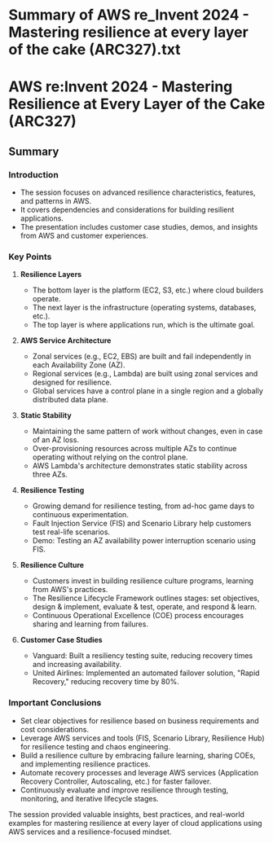 # Summary of AWS re_Invent 2024 - Mastering resilience at every layer of the cake (ARC327).txt

# AWS re:Invent 2024 - Mastering Resilience at Every Layer of the Cake (ARC327)

## Summary

### Introduction

- The session focuses on advanced resilience characteristics, features, and patterns in AWS.
- It covers dependencies and considerations for building resilient applications.
- The presentation includes customer case studies, demos, and insights from AWS and customer experiences.

### Key Points

1. **Resilience Layers**
   - The bottom layer is the platform (EC2, S3, etc.) where cloud builders operate.
   - The next layer is the infrastructure (operating systems, databases, etc.).
   - The top layer is where applications run, which is the ultimate goal.

2. **AWS Service Architecture**
   - Zonal services (e.g., EC2, EBS) are built and fail independently in each Availability Zone (AZ).
   - Regional services (e.g., Lambda) are built using zonal services and designed for resilience.
   - Global services have a control plane in a single region and a globally distributed data plane.

3. **Static Stability**
   - Maintaining the same pattern of work without changes, even in case of an AZ loss.
   - Over-provisioning resources across multiple AZs to continue operating without relying on the control plane.
   - AWS Lambda's architecture demonstrates static stability across three AZs.

4. **Resilience Testing**
   - Growing demand for resilience testing, from ad-hoc game days to continuous experimentation.
   - Fault Injection Service (FIS) and Scenario Library help customers test real-life scenarios.
   - Demo: Testing an AZ availability power interruption scenario using FIS.

5. **Resilience Culture**
   - Customers invest in building resilience culture programs, learning from AWS's practices.
   - The Resilience Lifecycle Framework outlines stages: set objectives, design & implement, evaluate & test, operate, and respond & learn.
   - Continuous Operational Excellence (COE) process encourages sharing and learning from failures.

6. **Customer Case Studies**
   - Vanguard: Built a resiliency testing suite, reducing recovery times and increasing availability.
   - United Airlines: Implemented an automated failover solution, "Rapid Recovery," reducing recovery time by 80%.

### Important Conclusions

- Set clear objectives for resilience based on business requirements and cost considerations.
- Leverage AWS services and tools (FIS, Scenario Library, Resilience Hub) for resilience testing and chaos engineering.
- Build a resilience culture by embracing failure learning, sharing COEs, and implementing resilience practices.
- Automate recovery processes and leverage AWS services (Application Recovery Controller, Autoscaling, etc.) for faster failover.
- Continuously evaluate and improve resilience through testing, monitoring, and iterative lifecycle stages.

The session provided valuable insights, best practices, and real-world examples for mastering resilience at every layer of cloud applications using AWS services and a resilience-focused mindset.